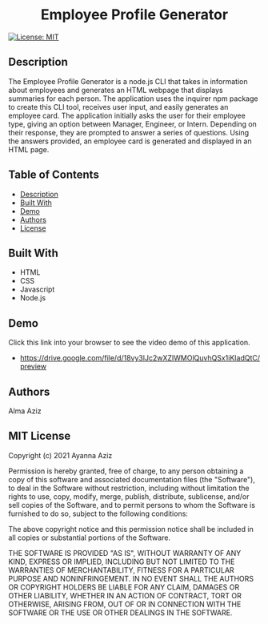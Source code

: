 # <center> Employee Profile Generator </center>

[![License: MIT](https://img.shields.io/badge/License-MIT-yellow.svg)](https://opensource.org/licenses/MIT)


## Description
The Employee Profile Generator is a node.js CLI that takes in information about employees and generates an HTML webpage that displays summaries for each person. The application uses the inquirer npm package to create this CLI tool, receives user input, and easily generates an employee card. The application initially asks the user for their employee type, giving an option between Manager, Engineer, or Intern. Depending on their response, they are prompted to answer a series of questions. Using the answers provided, an employee card is generated and displayed in an HTML page. 



## Table of Contents
* [Description](#Description)
* [Built With](#built-with)
* [Demo](#demo)
* [Authors](#authors)
* [License](#license)

## Built With
* HTML
* CSS
* Javascript
* Node.js

## Demo
Click this link into your browser to see the video demo of this application.

* https://drive.google.com/file/d/18vy3lJc2wXZIWMOlQuvhQSx1iKIadQtC/preview



## Authors
Alma Aziz

## MIT License

Copyright (c) 2021 Ayanna Aziz

Permission is hereby granted, free of charge, to any person obtaining a copy
of this software and associated documentation files (the "Software"), to deal
in the Software without restriction, including without limitation the rights
to use, copy, modify, merge, publish, distribute, sublicense, and/or sell
copies of the Software, and to permit persons to whom the Software is
furnished to do so, subject to the following conditions:

The above copyright notice and this permission notice shall be included in all
copies or substantial portions of the Software.

THE SOFTWARE IS PROVIDED "AS IS", WITHOUT WARRANTY OF ANY KIND, EXPRESS OR
IMPLIED, INCLUDING BUT NOT LIMITED TO THE WARRANTIES OF MERCHANTABILITY,
FITNESS FOR A PARTICULAR PURPOSE AND NONINFRINGEMENT. IN NO EVENT SHALL THE
AUTHORS OR COPYRIGHT HOLDERS BE LIABLE FOR ANY CLAIM, DAMAGES OR OTHER
LIABILITY, WHETHER IN AN ACTION OF CONTRACT, TORT OR OTHERWISE, ARISING FROM,
OUT OF OR IN CONNECTION WITH THE SOFTWARE OR THE USE OR OTHER DEALINGS IN THE
SOFTWARE.